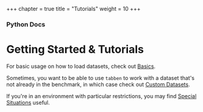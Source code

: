 +++
chapter = true
title = "Tutorials"
weight = 10
+++

### Python Docs

# Getting Started & Tutorials

For basic usage on how to load datasets, check out [Basics](./basics/).

Sometimes, you want to be able to use `tabben` to work with a dataset that's not already in the benchmark, in which case check out [Custom Datasets](./custom/).

If you're in an environment with particular restrictions, you may find [Special Situations](./special/) useful.
